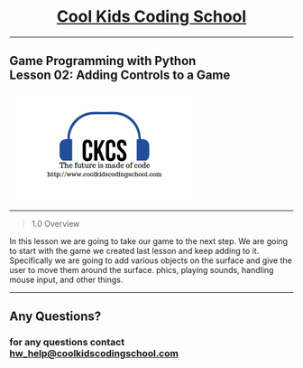 # <center>**[Cool Kids Coding School](https://www.coolkidscodingschool.com)**</center>
---
## Game Programming with Python<br> Lesson 02: Adding Controls to a Game

![alt text][logo]

[logo]: ./images/ckcslogo.png

---

> 1.0 Overview

In this lesson we are going to take our game to the next step.  We are going to start with the game we created last lesson and keep adding to it.  Specifically we are going to add various objects on the surface and give the user to move them around the surface. phics, playing sounds, handling mouse input, and other things.

---

## **Any Questions?**

### **for any questions contact hw_help@coolkidscodingschool.com**
